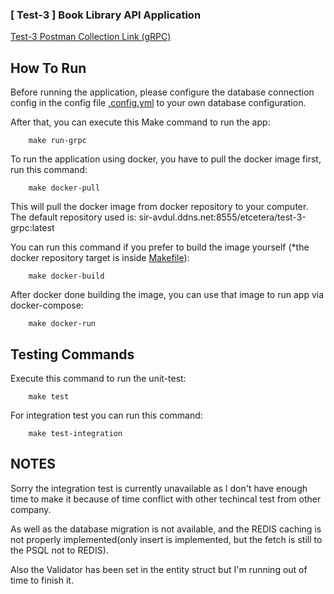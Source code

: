 ### [ Test-3 ] Book Library API Application

<a href="https://orange-moon-296181.postman.co/workspace/ETC~6af78728-9fca-43de-b5c7-7caeb249ff69/collection/63c3057096ae5eadc4a63276"> Test-3 Postman Collection Link (gRPC) </a>

<!-- HOW TO RUN -->
## How To Run
Before running the application, please configure the database connection config in the config file [.config.yml](.config.yml) to your own database configuration.

After that, you can execute this Make command to run the app: 
```
    make run-grpc
```

To run the application using docker, you have to pull the docker image first, run this command:
```
    make docker-pull
```
This will pull the docker image from docker repository to your computer. The default repository used is: sir-avdul.ddns.net:8555/etcetera/test-3-grpc:latest

You can run this command if you prefer to build the image yourself (*the docker repository target is inside [Makefile](Makefile)):
```
    make docker-build
```

After docker done building the image, you can use that image to run app via docker-compose:
```
    make docker-run
```
<!-- TESTING COMMANDS -->
## Testing Commands
Execute this command to run the unit-test:
```
    make test
```
For integration test you can run this command:
```
    make test-integration
```
## NOTES

Sorry the integration test is currently unavailable as I don't have enough time to make it because of time conflict with other techincal test from other company.

As well as the database migration is not available, and the REDIS caching is not properly implemented(only insert is implemented, but the fetch is still to the PSQL not to REDIS).

Also the Validator has been set in the entity struct but I'm running out of time to finish it.
